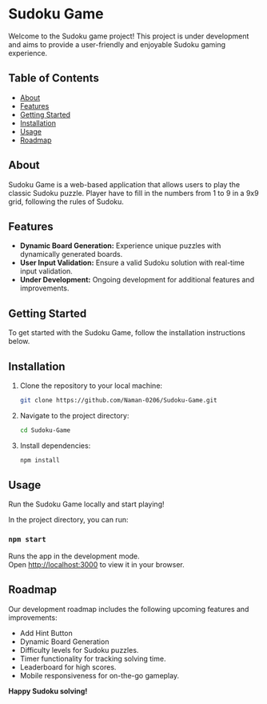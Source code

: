 # Sudoku Game

Welcome to the Sudoku game project! This project is under development and aims to provide a user-friendly and enjoyable Sudoku gaming experience.

## Table of Contents
- [About](#about)
- [Features](#features)
- [Getting Started](#getting-started)
- [Installation](#installation)
- [Usage](#usage)
- [Roadmap](#roadmap)

## About

Sudoku Game is a web-based application that allows users to play the classic Sudoku puzzle. Player have to fill in the numbers from 1 to 9 in a 9x9 grid, following the rules of Sudoku.

## Features

- **Dynamic Board Generation:** Experience unique puzzles with dynamically generated boards.
- **User Input Validation:** Ensure a valid Sudoku solution with real-time input validation.
- **Under Development:** Ongoing development for additional features and improvements.

## Getting Started

To get started with the Sudoku Game, follow the installation instructions below.

## Installation

1. Clone the repository to your local machine:

   ```bash
   git clone https://github.com/Naman-0206/Sudoku-Game.git
   ```
2. Navigate to the project directory:

   ```bash
   cd Sudoku-Game
   ```
3. Install dependencies:

   ```bash
   npm install
   ```

## Usage

Run the Sudoku Game locally and start playing!

In the project directory, you can run:

### `npm start`

Runs the app in the development mode.\
Open [http://localhost:3000](http://localhost:3000) to view it in your browser.
## Roadmap
Our development roadmap includes the following upcoming features and improvements:

- Add Hint Button
- Dynamic Board Generation
- Difficulty levels for Sudoku puzzles.
- Timer functionality for tracking solving time.
- Leaderboard for high scores.
- Mobile responsiveness for on-the-go gameplay.



__Happy Sudoku solving!__